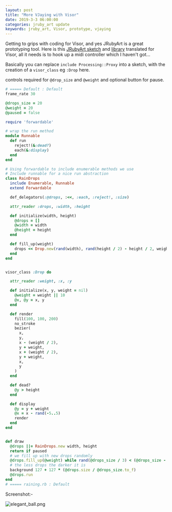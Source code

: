 ```yaml
---
layout: post
title: "More VJaying with Visor"
date: 2019-3-3 06:00:00
categories: jruby_art update
keywords: jruby_art, Visor, prototype, vjaying
---
```


Getting to grips with coding for Visor, and yes JRubyArt is a great prototyping tool. Here is this [JRubyArt sketch](https://github.com/ruby-processing/JRubyArt-examples/blob/master/contributed/raining.rb) and [library](https://github.com/ruby-processing/JRubyArt-examples/blob/master/contributed/library/rain_drops/rain_drops.rb) translated for Visor, all it needs is to hook up a midi controller which I haven't got...

Basically you can replace `include Processing::Proxy` into a sketch, with the creation of a `visor_class` eg `:Drop` here.

controls required for `@drop_size` and `@weight` and optional button for pause.

```ruby
# ===== Default : Default
frame_rate 30

@drops_size = 20
@weight = 20
@paused = false

require 'forwardable'

# wrap the run method
module Runnable
  def run
    reject!(&:dead?)
    each(&:display)
  end
end

# Using forwardable to include enumerable methods we use
# Include runnable for a nice run abstraction
class RainDrops
  include Enumerable, Runnable
  extend Forwardable

  def_delegators(:@drops, :<<, :each, :reject!, :size)

  attr_reader :drops, :width, :height

  def initialize(width, height)
    @drops = []
    @width = width
    @height = height
  end

  def fill_up(weight)
    drops << Drop.new(rand(width), rand(height / 2) - height / 2, weight)
  end
end


visor_class :Drop do

  attr_reader :weight, :x, :y

  def initialize(x, y, weight = nil)
    @weight = weight || 10
    @x, @y = x, y
  end

  def render
    fill(100, 100, 200)
    no_stroke
    bezier(
      x,
      y,
      x - (weight / 2),
      y + weight,
      x + (weight / 2),
      y + weight,
      x,
      y
    )
  end

  def dead?
    @y > height
  end

  def display
    @y = y + weight
    @x = x - rand(-5..5)
    render
  end
end


def draw
  @drops ||= RainDrops.new width, height
  return if paused
  # we fill up with new drops randomly
  @drops.fill_up(@weight) while rand(@drops_size / 3) < (@drops_size - @drops.size)
  # the less drops the darker it is
  background 127 + 127 * (@drops.size / @drops_size.to_f)
  @drops.run
end
# ===== raining.rb : Default


```

Screenshot:-

![elegant_ball.png]({{site.github.url}}/assets/drops.png)
